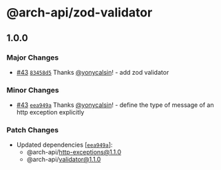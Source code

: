 # @arch-api/zod-validator

## 1.0.0

### Major Changes

- [#43](https://github.com/yonycalsin/arch-api/pull/43) [`83458d5`](https://github.com/yonycalsin/arch-api/commit/83458d5a7684bdab6d40e6b7f50434308e8aa819) Thanks [@yonycalsin](https://github.com/yonycalsin)! - add zod validator

### Minor Changes

- [#43](https://github.com/yonycalsin/arch-api/pull/43) [`eea949a`](https://github.com/yonycalsin/arch-api/commit/eea949a58a622c27c1a158a3c7f829d47541ccad) Thanks [@yonycalsin](https://github.com/yonycalsin)! - define the type of message of an http exception explicitly

### Patch Changes

- Updated dependencies [[`eea949a`](https://github.com/yonycalsin/arch-api/commit/eea949a58a622c27c1a158a3c7f829d47541ccad)]:
  - @arch-api/http-exceptions@1.1.0
  - @arch-api/validator@1.1.0

